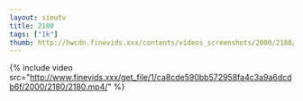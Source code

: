 ```yaml
--- 
layout: sieutv
title: 2180
tags: ["1k"]
thumb: http://hwcdn.finevids.xxx/contents/videos_screenshots/2000/2180/preview.mp4.jpg
---
```

{% include video src="http://www.finevids.xxx/get_file/1/ca8cde590bb572958fa4c3a9a6dcdb6f/2000/2180/2180.mp4/" %} 
